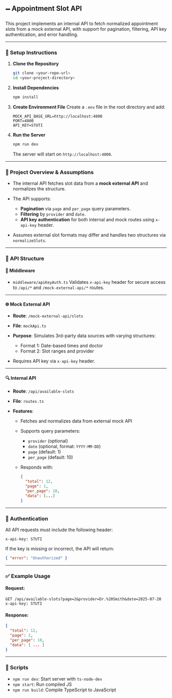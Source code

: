 ## 🗕️ Appointment Slot API

This project implements an internal API to fetch normalized appointment slots from a mock external API, with support for pagination, filtering, API key authentication, and error handling.

---

### 🚀 Setup Instructions

1. **Clone the Repository**

   ```bash
   git clone <your-repo-url>
   cd <your-project-directory>
   ```

2. **Install Dependencies**

   ```bash
   npm install
   ```

3. **Create Environment File**
   Create a `.env` file in the root directory and add:

   ```env
   MOCK_API_BASE_URL=http://localhost:4000
   PORT=4000
   API_KEY=STUTI
   ```

4. **Run the Server**

   ```bash
   npm run dev
   ```

   The server will start on `http://localhost:4000`.

---

### 🧠 Project Overview & Assumptions

* The internal API fetches slot data from a **mock external API** and normalizes the structure.
* The API supports:

  * **Pagination** via `page` and `per_page` query parameters.
  * **Filtering** by `provider` and `date`.
  * **API key authentication** for both internal and mock routes using `x-api-key` header.
* Assumes external slot formats may differ and handles two structures via `normalizeSlots`.

---

### 📁 API Structure

#### 🔧 Middleware

* `middleware/apiKeyAuth.ts`
  Validates `x-api-key` header for secure access to `/api/*` and `/mock-external-api/*` routes.

---

#### 🌐 Mock External API

* **Route**: `/mock-external-api/slots`
* **File**: `mockApi.ts`
* **Purpose**: Simulates 3rd-party data sources with varying structures:

  * Format 1: Date-based times and doctor
  * Format 2: Slot ranges and provider
* Requires API key via `x-api-key` header.

---

#### 🔍 Internal API

* **Route**: `/api/available-slots`
* **File**: `routes.ts`
* **Features**:

  * Fetches and normalizes data from external mock API
  * Supports query parameters:

    * `provider` (optional)
    * `date` (optional, format: `YYYY-MM-DD`)
    * `page` (default: 1)
    * `per_page` (default: 10)
  * Responds with:

    ```json
    {
      "total": 12,
      "page": 1,
      "per_page": 10,
      "data": [...]
    }
    ```

---

### 🔐 Authentication

All API requests must include the following header:

```http
x-api-key: STUTI
```

If the key is missing or incorrect, the API will return:

```json
{ "error": "Unauthorized" }
```

---

### ✅ Example Usage

#### Request:

```http
GET /api/available-slots?page=2&provider=Dr.%20Smith&date=2025-07-20
x-api-key: STUTI
```

#### Response:

```json
{
  "total": 12,
  "page": 2,
  "per_page": 10,
  "data": [ ... ]
}
```

---

### 🚰 Scripts

* `npm run dev`: Start server with `ts-node-dev`
* `npm start`: Run compiled JS
* `npm run build`: Compile TypeScript to JavaScript
